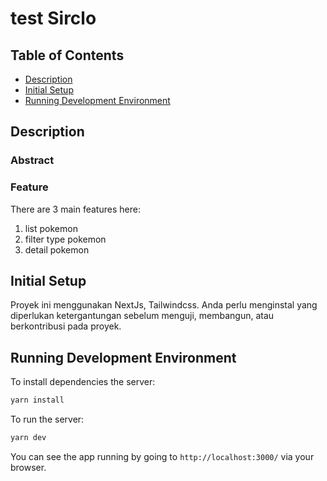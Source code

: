 # test Sirclo

## Table of Contents

- [Description](#description)
- [Initial Setup](#initial-setup)
- [Running Development Environment](#running-development-environment)

## Description

### Abstract

### Feature

There are 3 main features here:

1. list pokemon
2. filter type pokemon
3. detail pokemon

## Initial Setup

Proyek ini menggunakan NextJs, Tailwindcss. Anda perlu menginstal yang diperlukan
ketergantungan sebelum menguji, membangun, atau berkontribusi pada proyek.

## Running Development Environment

To install dependencies the server:

```bash
yarn install
```

To run the server:

```bash
yarn dev
```

You can see the app running by going to `http://localhost:3000/` via your browser.
